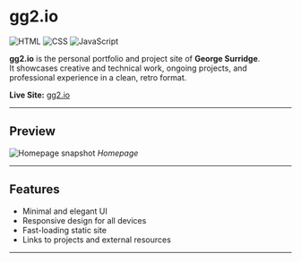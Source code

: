 # gg2.io

![HTML](https://img.shields.io/badge/HTML-5-orange?logo=html5&logoColor=white)
![CSS](https://img.shields.io/badge/CSS-3-blue?logo=css3&logoColor=white)
![JavaScript](https://img.shields.io/badge/JavaScript-ES6-yellow?logo=javascript&logoColor=black)

**gg2.io** is the personal portfolio and project site of **George Surridge**.  
It showcases creative and technical work, ongoing projects, and professional experience in a clean, retro format.

**Live Site:** [gg2.io](https://gg2.io)  

---

## Preview

![Homepage snapshot](https://github.com/user-attachments/assets/3fbb7a37-6622-45ef-9589-b1eb16d80251)
*Homepage*

---

## Features

- Minimal and elegant UI  
- Responsive design for all devices  
- Fast-loading static site  
- Links to projects and external resources   

---